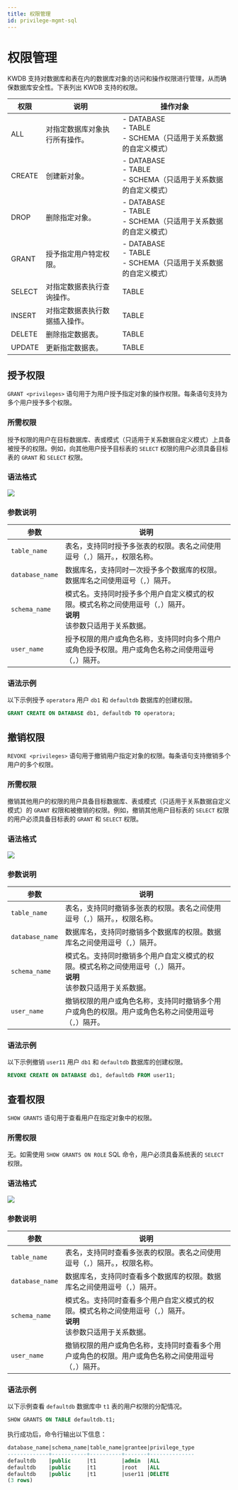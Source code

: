 ```yaml
---
title: 权限管理
id: privilege-mgmt-sql
---
```


# 权限管理

KWDB 支持对数据库和表在内的数据库对象的访问和操作权限进行管理，从而确保数据库安全性。下表列出 KWDB 支持的权限。

| 权限   | 说明                          | 操作对象                                                            |
|--------|-----------------------------|---------------------------------------------------------------------|
| ALL    | 对指定数据库对象执行所有操作。 | - DATABASE <br >- TABLE <br >- SCHEMA（只适用于关系数据的自定义模式） |
| CREATE | 创建新对象。                   | - DATABASE <br >- TABLE <br >- SCHEMA（只适用于关系数据的自定义模式） |
| DROP   | 删除指定对象。                 | - DATABASE <br >- TABLE <br >- SCHEMA（只适用于关系数据的自定义模式） |
| GRANT  | 授予指定用户特定权限。         | - DATABASE <br >- TABLE <br >- SCHEMA（只适用于关系数据的自定义模式） |
| SELECT | 对指定数据表执行查询操作。     | TABLE                                                               |
| INSERT | 对指定数据表执行数据插入操作。 | TABLE                                                               |
| DELETE | 删除指定数据表。               | TABLE                                                               |
| UPDATE | 更新指定数据表。               | TABLE                                                               |

## 授予权限

`GRANT <privileges>` 语句用于为用户授予指定对象的操作权限。每条语句支持为多个用户授予多个权限。

### 所需权限

授予权限的用户在目标数据库、表或模式（只适用于关系数据自定义模式）上具备被授予的权限。例如，向其他用户授予目标表的 `SELECT` 权限的用户必须具备目标表的 `GRANT` 和 `SELECT` 权限。

### 语法格式

![](../../static/sql-reference/A48BbCj9GoZKlhxcTh2crTpKnOK.png)

### 参数说明

| 参数 | 说明 |
| --- | --- |
| `table_name` | 表名，支持同时授予多张表的权限。表名之间使用逗号（`,`）隔开。，权限名称。 |
| `database_name` | 数据库名，支持同时一次授予多个数据库的权限。数据库名之间使用逗号（`,`）隔开。|
| `schema_name` | 模式名。支持同时授予多个用户自定义模式的权限。模式名称之间使用逗号（`,`）隔开。<br> **说明** <br > 该参数只适用于关系数据。|
| `user_name` | 授予权限的用户或角色名称，支持同时向多个用户或角色授予权限。用户或角色名称之间使用逗号（`,`）隔开。 |

### 语法示例

以下示例授予 `operatora` 用户 `db1` 和 `defaultdb` 数据库的创建权限。

```sql
GRANT CREATE ON DATABASE db1, defaultdb TO operatora;
```

## 撤销权限

`REVOKE <privileges>` 语句用于撤销用户指定对象的权限。每条语句支持撤销多个用户的多个权限。

### 所需权限

撤销其他用户的权限的用户具备目标数据库、表或模式（只适用于关系数据自定义模式）的 `GRANT` 权限和被撤销的权限。例如，撤销其他用户目标表的 `SELECT` 权限的用户必须具备目标表的 `GRANT` 和 `SELECT` 权限。

### 语法格式

![](../../static/sql-reference/YQsDbNkeQoizHgxCBH3ce6o7nlb.png)

### 参数说明

| 参数 | 说明 |
| --- | --- |
| `table_name` | 表名，支持同时撤销多张表的权限。表名之间使用逗号（`,`）隔开。，权限名称。 |
| `database_name` | 数据库名，支持同时撤销多个数据库的权限。数据库名之间使用逗号（`,`）隔开。|
| `schema_name` | 模式名。支持同时撤销多个用户自定义模式的权限。模式名称之间使用逗号（`,`）隔开。<br> **说明** <br > 该参数只适用于关系数据。|
| `user_name` | 撤销权限的用户或角色名称，支持同时撤销多个用户或角色的权限。用户或角色名称之间使用逗号（`,`）隔开。 |

### 语法示例

以下示例撤销 `user11` 用户 `db1` 和 `defaultdb` 数据库的创建权限。

```sql
REVOKE CREATE ON DATABASE db1, defaultdb FROM user11;
```

## 查看权限

`SHOW GRANTS` 语句用于查看用户在指定对象中的权限。

### 所需权限

无。如需使用 `SHOW GRANTS ON ROLE` SQL 命令，用户必须具备系统表的 `SELECT` 权限。

### 语法格式

![](../../static/sql-reference/FiUNber88o4y39xrEMNclvn4nqf.png)

### 参数说明

| 参数 | 说明 |
| --- | --- |
| `table_name` | 表名，支持同时查看多张表的权限。表名之间使用逗号（`,`）隔开。，权限名称。 |
| `database_name` | 数据库名，支持同时查看多个数据库的权限。数据库名之间使用逗号（`,`）隔开。|
| `schema_name` | 模式名。支持同时查看多个用户自定义模式的权限。模式名称之间使用逗号（`,`）隔开。<br> **说明** <br > 该参数只适用于关系数据。|
| `user_name` | 撤销权限的用户或角色名称，支持同时查看多个用户或角色的权限。用户或角色名称之间使用逗号（`,`）隔开。 |

### 语法示例

以下示例查看 `defaultdb` 数据库中 `t1` 表的用户权限的分配情况。

```sql
SHOW GRANTS ON TABLE defaultdb.t1;
```

执行成功后，命令行输出以下信息：

```sql
database_name|schema_name|table_name|grantee|privilege_type
-------------+-----------+----------+-------+--------------
defaultdb    |public     |t1        |admin  |ALL
defaultdb    |public     |t1        |root   |ALL
defaultdb    |public     |t1        |user11 |DELETE
(3 rows)
```
